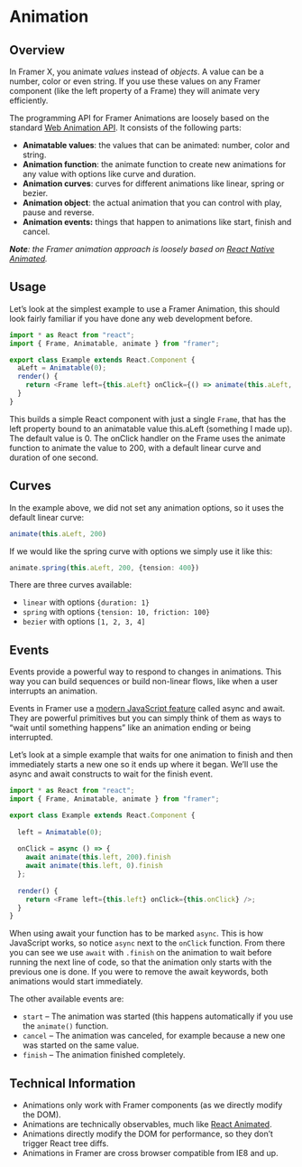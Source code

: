 # Animation

## Overview

In Framer X, you animate _values_ instead of _objects_. A value can be a number, color or even string. If you use these values on any Framer component \(like the left property of a Frame\) they will animate very efficiently.  
  
The programming API for Framer Animations are loosely based on the standard [Web Animation API](https://developer.mozilla.org/en-US/docs/Web/API/Web_Animations_API/Using_the_Web_Animations_API). It consists of the following parts:

* **Animatable values**: the values that can be animated: number,  color and string.
* **Animation function**: the animate function to create new animations for any value with options like curve and duration.
* **Animation curves**: curves for different animations like linear, spring or bezier.
* **Animation object**: the actual animation that you can control with play, pause and reverse.
* **Animation events:** things that happen to animations like start, finish and cancel.

_**Note**: the Framer animation approach is loosely based on_ [_React Native Animated_](https://facebook.github.io/react-native/docs/animated)_._

## Usage

Let’s look at the simplest example to use a Framer Animation, this should look fairly familiar if you have done any web development before.

```typescript
import * as React from "react";
import { Frame, Animatable, animate } from "framer";

export class Example extends React.Component {
  aLeft = Animatable(0);
  render() {
    return <Frame left={this.aLeft} onClick={() => animate(this.aLeft, 200)} />;
  }
}
```

This builds a simple React component with just a single `Frame`, that has the left property bound to an animatable value this.aLeft \(something I made up\). The default value is 0. The onClick handler on the Frame uses the animate function to animate the value to 200, with a default linear curve and duration of one second.

## Curves

In the example above, we did not set any animation options, so it uses the default linear curve:

```typescript
animate(this.aLeft, 200)
```

If we would like the spring curve with options we simply use it like this:

```typescript
animate.spring(this.aLeft, 200, {tension: 400})
```

There are three curves available:

* `linear` with options `{duration: 1}`
* `spring` with options `{tension: 10, friction: 100}`
* `bezier` with options `[1, 2, 3, 4]`

## Events

Events provide a powerful way to respond to changes in animations. This way you can build sequences or build non-linear flows, like when a user interrupts an animation.  
  
Events in Framer use a [modern JavaScript feature](https://medium.com/front-end-hacking/callbacks-promises-and-async-await-ad4756e01d90) called async and await. They are powerful primitives but you can simply think of them as ways to “wait until something happens” like an animation ending or being interrupted.  
  
Let’s look at a simple example that waits for one animation to finish and then immediately starts a new one so it ends up where it began. We’ll use the async and await constructs to wait for the finish event.

```typescript
import * as React from "react";
import { Frame, Animatable, animate } from "framer";

export class Example extends React.Component {
  
  left = Animatable(0);
  
  onClick = async () => {
    await animate(this.left, 200).finish
    await animate(this.left, 0).finish
  };
  
  render() {
    return <Frame left={this.left} onClick={this.onClick} />;
  }
}
```

When using await your function has to be marked `async`. This is how JavaScript works, so notice `async` next to the `onClick` function. From there you can see we use `await` with `.finish` on the animation to wait before running the next line of code, so that the animation only starts with the previous one is done. If you were to remove the await keywords, both animations would start immediately.  
  
The other available events are:

* `start` – The animation was started \(this happens automatically if you use the `animate()` function.
* `cancel` – The animation was canceled, for example because a new one was started on the same value.
* `finish` – The animation finished completely.

## Technical Information

* Animations only work with Framer components \(as we directly modify the DOM\).
* Animations are technically observables, much like [React Animated](https://facebook.github.io/react-native/docs/animated).
* Animations directly modify the DOM for performance, so they don’t trigger React tree diffs.
* Animations in Framer are cross browser compatible from IE8 and up.

